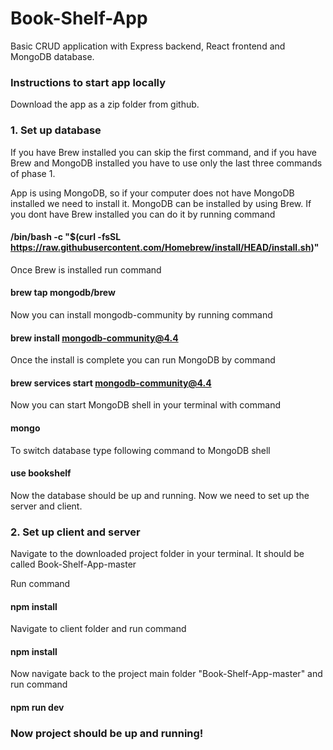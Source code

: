 # Book-Shelf-App
Basic CRUD application with Express backend, React frontend and MongoDB database. 

### Instructions to start app locally

Download the app as a zip folder from github.

### 1. Set up database
If you have Brew installed you can skip the first command, and if you have Brew and MongoDB installed you have to use only the last three commands of phase 1.

App is using MongoDB, so if your computer does not have MongoDB installed we need to install it. MongoDB can be installed by using Brew. If you dont have Brew installed you can do it by running command
#### /bin/bash -c "$(curl -fsSL https://raw.githubusercontent.com/Homebrew/install/HEAD/install.sh)"

Once Brew is installed run command
#### brew tap mongodb/brew
Now you can install mongodb-community by running command
#### brew install mongodb-community@4.4
Once the install is complete you can run MongoDB by command
#### brew services start mongodb-community@4.4
Now you can start MongoDB shell in your terminal with command
#### mongo
To switch database type following command to MongoDB shell
#### use bookshelf

Now the database should be up and running.
Now we need to set up the server and client.

### 2. Set up client and server

Navigate to the downloaded project folder in your terminal. It should be called Book-Shelf-App-master

Run command
#### npm install
Navigate to client folder and run command
#### npm install
Now navigate back to the project main folder "Book-Shelf-App-master" and run command
#### npm run dev

### Now project should be up and running!




